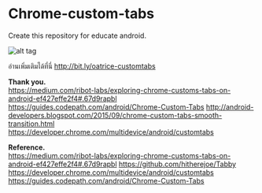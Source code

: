 # Chrome-custom-tabs
Create this repository for educate android.

![alt tag](https://oatrice.files.wordpress.com/2016/02/86e95-cct_large2b2.gif?w=712)

อ่านเพิ่มเติมได้ที่นี่
http://bit.ly/oatrice-customtabs


<B>Thank you.</B><br>
https://medium.com/ribot-labs/exploring-chrome-customs-tabs-on-android-ef427effe2f4#.67d9rapbl
https://guides.codepath.com/android/Chrome-Custom-Tabs
http://android-developers.blogspot.com/2015/09/chrome-custom-tabs-smooth-transition.html
https://developer.chrome.com/multidevice/android/customtabs

<B>Reference.</B><br>
https://medium.com/ribot-labs/exploring-chrome-customs-tabs-on-android-ef427effe2f4#.67d9rapbl
https://github.com/hitherejoe/Tabby
https://developer.chrome.com/multidevice/android/customtabs
https://guides.codepath.com/android/Chrome-Custom-Tabs
